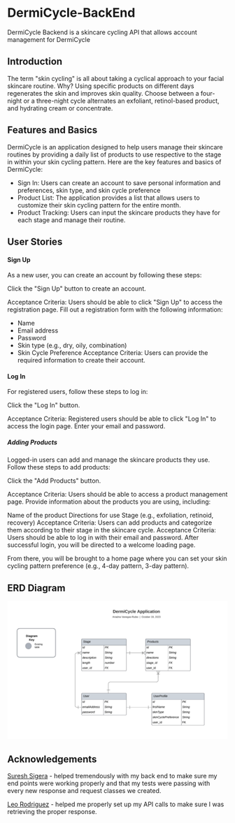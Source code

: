 # DermiCycle-BackEnd

DermiCycle Backend is a skincare cycling API that allows account management for DermiCycle

## Introduction

 The term "skin cycling" is all about taking a cyclical approach to your facial skincare routine. Why? Using specific products on different days regenerates the skin and improves skin quality. Choose between a four-night or a three-night cycle alternates an exfoliant, retinol-based product, and hydrating cream or concentrate.  


## Features and Basics
DermiCycle is an application designed to help users manage their skincare routines by providing a daily list of products to use respective to the stage in within your skin cycling pattern. Here are the key features and basics of DermiCycle:

- Sign In: Users can create an account to save personal information and preferences, skin type, and skin cycle preference
- Product List: The application provides a list that allows users to customize their skin cycling pattern for the entire month.
- Product Tracking: Users can input the skincare products they have for each stage and manage their routine.

## User Stories
#### Sign Up
As a new user, you can create an account by following these steps:

Click the "Sign Up" button to create an account.

Acceptance Criteria: Users should be able to click "Sign Up" to access the registration page.
Fill out a registration form with the following information:

- Name
- Email address
- Password
- Skin type (e.g., dry, oily, combination)
- Skin Cycle Preference
Acceptance Criteria: Users can provide the required information to create their account.

#### Log In
For registered users, follow these steps to log in:

Click the "Log In" button.

Acceptance Criteria: Registered users should be able to click "Log In" to access the login page.
Enter your email and password.

##### Adding Products
Logged-in users can add and manage the skincare products they use. Follow these steps to add products:

Click the "Add Products" button.

Acceptance Criteria: Users should be able to access a product management page.
Provide information about the products you are using, including:

Name of the product
Directions for use
Stage (e.g., exfoliation, retinoid, recovery)
Acceptance Criteria: Users can add products and categorize them according to their stage in the skincare cycle.
Acceptance Criteria: Users should be able to log in with their email and password.
After successful login, you will be directed to a welcome loading page.

From there, you will be brought to a home page where you can set your skin cycling pattern preference (e.g., 4-day pattern, 3-day pattern).

## ERD Diagram
<img src="ERD Diagram (2).png" />


## Acknowledgements
[Suresh Sigera](https://github.com/sureshmelvinsigera) - helped tremendously with my back end to make sure my end points were working properly and that my tests were passing with every new response and request classes we created.

[Leo Rodriguez]() - helped me properly set up my API calls to make sure I was retrieving the proper response.
